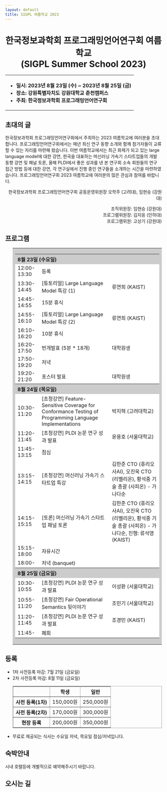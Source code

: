 ```yaml
---
layout: default
title: SIGPL 여름학교 2023
---
```


<h1>
<center>
한국정보과학회 프로그래밍언어연구회 여름학교
<br> (SIGPL Summer School 2023)
</center>
</h1>
<center><table><tbody><tr><th align="left">
<ul>
<li>
    일시: 2023년 8월 23일 (수) ~ 2023년 8월 25일 (금)
</li><li>
    장소: 강원특별자치도 강원대학교 춘천캠퍼스
</li><li>
    주최: 한국정보과학회 프로그래밍언어연구회
</li></ul>
</th></tr></tbody></table>
</center>

<h2>초대의 글</h2>

<p>
  한국정보과학회 프로그래밍언어연구회에서 주최하는 2023 여름학교에 여러분을 초대합니다.
  프로그래밍언어연구회에서는 매년 최신 연구 동향 소개와 함께 참가자들이 교류할 수 있는 자리를 마련해 왔습니다.
  이번 여름학교에서는 최근 화제가 되고 있는 large language model에 대한 강연, 한국을 대표하는 머신러닝
  가속기 스타트업들의 개발 동향 강연 및 패널 토론, 올해 PLDI에서 좋은 성과를 낸 본 연구회 소속 회원들의 연구
  접근 방법 등에 대한 강연, 각 연구실에서 진행 중인 연구들을 소개하는 시간을 마련하였습니다. 
  프로그래밍언어연구회 2023 여름학교에 여러분의 많은 관심과 참여를 바랍니다.
</p>

<p align="right">
한국정보과학회 프로그래밍언어연구회 공동운영위원장 오학주 (고려대), 임현승 (강원대)
</p>

<p align="right">
조직위원장: 임현승 (강원대)<br>
프로그램위원장: 김지응 (인하대) <br>
프로그램위원: 고상기 (강원대)
</p>

## 프로그램

<ul>
  <table border="0" cellspacing="0">
  <tbody><tr><td bgcolor="#cccccc">
  <table border="0" cellspacing="1pt">
<tbody>

  <tr><th colspan="3" align="left"> 8월 23일 (수요일)  </th></tr>
  <tr><td bgcolor="white"> 12:00-13:30 </td> <td bgcolor="white"> 등록 </td><td bgcolor="white"> </td></tr>
  <tr><td bgcolor="white"> 13:30-14:45 </td> <td bgcolor="white"> [튜토리얼] Large Language Model 특강 (1) </td><td bgcolor="white"> 류연희 (KAIST) </td></tr>
  <tr><td bgcolor="white"> 14:45-14:55 </td> <td bgcolor="white"> 15분 휴식 </td><td bgcolor="white"> </td></tr>
  <tr><td bgcolor="white"> 14:55-16:10 </td> <td bgcolor="white"> [튜토리얼] Large Language Model 특강 (2)  </td><td bgcolor="white"> 류연희 (KAIST) </td></tr>
  <tr><td bgcolor="white"> 16:10-16:20 </td> <td bgcolor="white"> 10분 휴식 </td><td bgcolor="white"> </td></tr>
  <tr><td bgcolor="white"> 16:20-17:50 </td> <td bgcolor="white"> 번개발표 (5분 * 18개) </td><td bgcolor="white"> 대학원생 </td></tr>
  <tr><td bgcolor="white"> 17:50-19:20 </td> <td bgcolor="white"> 저녁 </td><td bgcolor="white"> </td></tr>
  <tr><td bgcolor="white"> 19:20-21:20 </td> <td bgcolor="white"> 포스터 발표 </td><td bgcolor="white"> 대학원생  </td></tr>
  <tr><th colspan="3" align="left"> 8월 24일 (목요일)  </th></tr>
  <tr><td bgcolor="white"> 10:30-11:20 </td> <td bgcolor="white"> [초청강연] Feature-Sensitive Coverage for Conformance Testing of Programming Language Implementations </td><td bgcolor="white"> 박지혁 (고려대학교) </td></tr>
  <tr><td bgcolor="white"> 11:20-11:45 </td> <td bgcolor="white"> [초청강연] PLDI 논문 연구 성과 발표 </td><td bgcolor="white"> 윤용호 (서울대학교) </td></tr>
  <tr><td bgcolor="white"> 11:45-13:15 </td> <td bgcolor="white"> 점심 </td><td bgcolor="white"> </td></tr>
  <tr><td bgcolor="white"> 13:15-14:15 </td> <td bgcolor="white"> [초청강연] 머신러닝 가속기 스타트업 특강 </td><td bgcolor="white"> 김한준 CTO (퓨리오사AI), 오진욱 CTO (리벨리온), 황석중 기술 총괄 (사피온) - 가나다순 </td></tr>
  <tr><td bgcolor="white"> 14:15-15:15 </td> <td bgcolor="white"> [토론] 머신러닝 가속기 스타트업 패널 토론 </td><td bgcolor="white"> 김한준 CTO (퓨리오사AI), 오진욱 CTO (리벨리온), 황석중 기술 총괄 (사피온) - 가나다순, 진행: 류석영 (KAIST) </td></tr>
  <tr><td bgcolor="white"> 15:15-18:00 </td> <td bgcolor="white"> 자유시간 </td><td bgcolor="white"> </td></tr>
  <tr><td bgcolor="white"> 18:00- </td> <td bgcolor="white"> 저녁 (banquet) </td><td bgcolor="white"> </td></tr>
  <tr><th colspan="3" align="left"> 8월 25일 (금요일)  </th></tr>
  <tr><td bgcolor="white"> 10:30-10:55 </td> <td bgcolor="white"> [초청강연] PLDI 논문 연구 성과 발표 </td><td bgcolor="white"> 이성환 (서울대학교) </td></tr>
  <tr><td bgcolor="white"> 10:55-11:20 </td> <td bgcolor="white"> [초청강연] Fair Operational Semantics 뒷이야기 </td><td bgcolor="white"> 조민기 (서울대학교) </td></tr>
  <tr><td bgcolor="white"> 11:20-11:45 </td> <td bgcolor="white"> [초청강연] PLDI 논문 연구 성과 발표 </td><td bgcolor="white"> 조경민 (KAIST) </td></tr>
  <tr><td bgcolor="white"> 11:45- </td> <td bgcolor="white"> 폐회 </td><td bgcolor="white"> </td></tr>
</tbody>
  </table></td></tr></tbody></table>
</ul>


## 등록

<!--
<b>2023.02.14: 등록 가능 인원이 마감되어 사전등록이 종료되었으며, 현장등록을 진행하지 않습니다.</b>
-->
<ul>
  <li> 1차 사전등록 마감: 7월 21일 (금요일)</li>
  <li> 2차 사전등록 마감: 8월 11일 (금요일)</li>
  <!--
  <li> 등록 방법: <a href= "http://www.kiise.or.kr/conference/conf/122/" target="_blank"> <font color="red">등록 페이지</font> </a>를 통하여 등록할 수 있습니다.
  -->
<table border="1" bordercolor="#a0a0a0" cellspacing="0">
<tbody><tr><th>&nbsp;</th><th>학생</th><th>일반</th></tr>
<tr align="center"><th>사전 등록(1차) </th><td>150,000원</td><td>250,000원</td></tr>
<tr align="center"><th>사전 등록(2차) </th><td>170,000원</td><td>300,000원</td></tr>
<tr align="center"><th>현장 등록 </th><td>200,000원</td><td>350,000원</td></tr>
</tbody></table>

<li>무료로 제공되는 식사는 수요일 저녁, 목요일 점심/저녁입니다.</li>

</ul>

## 숙박안내

시내 호텔등에 개별적으로 예약해주시기 바랍니다.

<!--
<ul>
<li><a href="https://www.hotelahill.com/">아리랑힐 호텔 동대문</a></li> (대중교통 15분, 도보 25분)
</ul>
-->

<!--
## 교내 숙박 안내

<table border="1" bordercolor="#a0a0a0" cellspacing="0">
<tbody><tr><th>장소</th><th>인원</th><th>1박</th><th>2박</th><th>구성</th></tr>
<tr align="center"><th> 학생기숙사BTL </th><td>1인 1실</td><td>28,000원</td><td>45,000원</td><td>(1인 x 17,000원/박 x N박 + 이불대여료 11,000원)		</td></tr>
<tr align="center"><th> &nbsp; </th><td>2인 1실</td><td>44,000원</td><td>66,000원</td><td>(2인 x 11,000원/박 x N박 + 2인 x 이불대여료 11,000원)</td></tr>
<tr align="center"><th> G&R 게스트하우스 </th><td>1인 1실</td><td>35,000원</td><td>70,000원</td><td>(1인 x 35,000원/박 x N박)</td></tr>
</tbody></table>

[교내 숙박 등록 홈페이지](https://forms.gle/fnH1rtMh36BzWdE36)
<br>
(여름학교 행사 등록과 별도로 신청하고 비용을 계좌 이체 - 선착순 배정)


## 오픈 채팅방

<https://open.kakao.com/o/ghpNl4ve>
암호: 현장에서 알려드립니다.
-->

## 오시는 길

<!--
[행사장소:
<a href="https://map.naver.com/v5/search/%EA%B3%A0%EB%A0%A4%EB%8C%80%ED%95%99%EA%B5%90%20%EC%84%9C%EC%9A%B8%EC%BA%A0%ED%8D%BC%EC%8A%A4%20%ED%95%98%EB%82%98%EC%8A%A4%ED%80%98%EC%96%B4/place/18902329?c=18,0,0,0,dh&isCorrectAnswer=true">고려대학교 서울캠퍼스 하나스퀘어</a> (강당, B112호)]
<br>
-->
